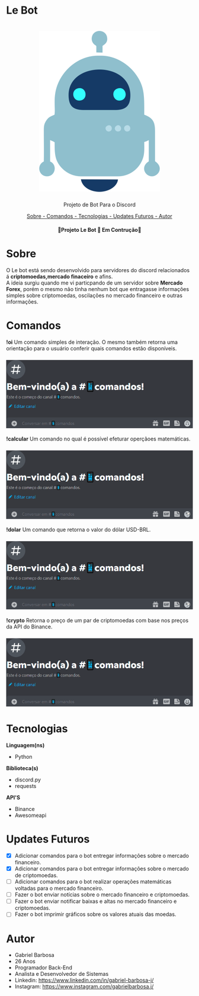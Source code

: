 # Le Bot

<div>
<h1 align="center">
<img alt="ícone de um robô" title = "Le Bot" src="files\botimage.png">
</h1>
<p align="center">Projeto de Bot Para o Discord</p>

</div>

<div>
<p align="center">
<a href="#sobre"> Sobre - </a>
<a href="#comandos">Comandos - </a>
<a href="#tecnologias">Tecnologias - </a>
<a href="#updates">Updates Futuros - </a>
<a href="#autor">Autor</a>
</div>

<h4 align = "center">
🚧Projeto Le Bot 🚀 Em Contrução🚧

</h4>


# Sobre

O Le bot está sendo desenvolvido para servidores do discord relacionados á  **criptomoedas,mercado finaceiro** e afins. <br>
A ideia surgiu quando me vi particpando de um servidor sobre **Mercado Forex**, porém o mesmo não tinha nenhum bot que entragasse informações simples sobre criptomoedas, oscilações no mercado financeiro e outras informações. <br>

# Comandos
**!oi**
Um comando simples de interação. O mesmo também retorna uma orientação para o usuário conferir quais comandos estão disponíveis.
<h3 align="center">
<img alt="Demonstração do Comando !oi" title = "Comando !oi" src="files\comandooi.gif">
</h3> 

**!calcular**
Um comando no qual é possível efeturar operçãoes matemáticas.
<h3 align="center">
<img alt="Demonstração do Comando !oi" title = "Comando !oi" src="files\comandocalcular.gif">
</h3> 

**!dolar**
Um comando que retorna o valor do dólar USD-BRL.
<h3 align="center">
<img alt="Demonstração do Comando !oi" title = "Comando !oi" src="files\comandodolar.gif">
</h3> 

**!crypto**
Retorna o preço de um par de criptomoedas com base nos preços da API do Binance.
<h3 align="center">
<img alt="Demonstração do Comando !oi" title = "Comando !oi" src="files\comandocrypto.gif">
</h3> 

# Tecnologias
**Linguagem(ns)**
* Python

**Biblioteca(s)**
* discord.py
* requests

**API'S**
* Binance
* Awesomeapi

# Updates Futuros
- [x] Adicionar comandos para o bot entregar informações sobre o mercado financeiro.
- [x] Adicionar comandos para o bot entregar informações sobre o mercado de criptomoedas.
- [ ] Adicionar comandos para o bot realizar operações  matemáticas voltadas para o mercado financeiro.
- [ ] Fazer o bot enviar notícias sobre o mercado financeiro e criptomoedas.
- [ ] Fazer o bot enviar notificar baixas e altas no mercado financeiro e criptomoedas.
- [ ] Fazer o bot imprimir gráficos sobre os valores atuais das moedas.

# Autor

* Gabriel Barbosa
* 26 Anos
* Programador Back-End
* Analista e Desenvolvedor de Sistemas
* Linkedin: https://www.linkedin.com/in/gabriel-barbosa-j/
* Instagram: https://www.instagram.com/gabrielbarbosa.j/
